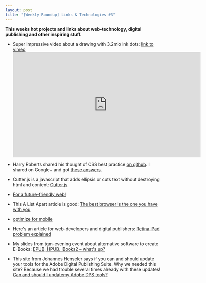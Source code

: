 ```yaml
---
layout: post
title: "[Weekly Roundup] Links & Technologies #3"
---
```


**This weeks hot projects and links about web-technology, digital publishing and other inspiring stuff.**

- Super impressive video about a drawing with 3.2mio ink dots:
[link to vimeo](https://vimeo.com/33091687) <iframe src="http://player.vimeo.com/video/33091687?title=0&amp;byline=0&amp;portrait=0&amp;color=ffffff" width="600" height="337" frameborder="0" webkitAllowFullScreen mozallowfullscreen allowFullScreen></iframe>

- Harry Roberts shared his thought of CSS best practice [on github](https://github.com/csswizardry/CSS-Guidelines). I shared on Google+ and got [these answers](https://plus.google.com/111125333979619018462/posts/7Tv7qDZf2YK).

- Cutter.js is a javascript that adds ellipsis or cuts text without destroying html and content:
[Cutter.js](http://tcorral.github.com/Cutter.js/)

- [For a future-friendly web!](http://www.alistapart.com/articles/for-a-future-friendly-web/)

- This A List Apart article is good: [The best browser is the one you have with you](http://www.alistapart.com/articles/the-best-browser-is-the-one-you-have-with-you/)

- [optimize for mobile](http://cloudfour.com/first-thing-you-should-do-to-optimize-your-desktop-site-for-mobile/)

- Here's an article for web-developers and digital publishers: [Retina iPad problem explained](http://www.garciamedia.com/blog/articles/an_expert_discussion_of_the_ipad_3s_high_res_screen_and_impact_on_magazine_)

- My slides from tgm-evening event about alternative software to create E-Books:
[EPUB, HPUB, iBooks2 – what's up?](http://anselm-hannemann.com/slides/#!/presentations/iBooks/1)

- This site from Johannes Henseler says if you can and should update your tools for the Adobe Digital Publishing Suite. Why we needed this site? Because we had trouble several times already with these updates!
[Can and should I updatemy Adobe DPS tools?](http://caniupdateadobedps.com/)

